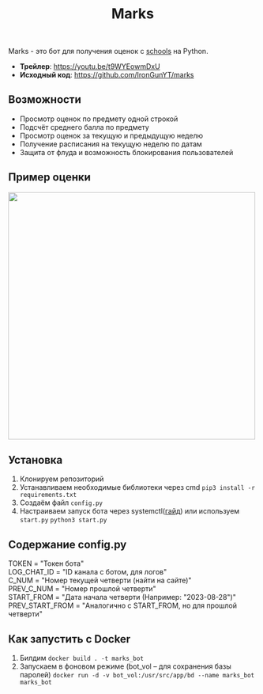 <h1 align="center">Marks</h1>
<br>

Marks - это бот для получения оценок с [schools](https://schools.by/) на Python.

 - **Трейлер**: https://youtu.be/t9WYEowmDxU
 - **Исходный код**: https://github.com/IronGunYT/marks

Возможности
----------------------
- Просмотр оценок по предмету одной строкой
- Подсчёт среднего балла по предмету
- Просмотр оценок за текущую и предыдущую неделю
- Получение расписания на текущую неделю по датам
- Защита от флуда и возможность блокирования пользователей

Пример оценки
----------------------
<img src="https://i.ibb.co/G5PPY79/2bc52a58be.png" height=500>

Установка
----------------------

 1. Клонируем репозиторий
 2. Устанавливаем необходимые библиотеки через cmd
`pip3 install -r requirements.txt`
 3. Создаём файл `config.py`
 4. Настраиваем запуск бота через systemctl([гайд](https://help.sprintbox.ru/perl-python-nodejs/python-telegram-bots#bot-launch)) или используем `start.py`
 `python3 start.py`

Содержание config.py
----------------------
TOKEN = "Токен бота"\
LOG_CHAT_ID = "ID канала с ботом, для логов"\
C_NUM = "Номер текущей четверти (найти на сайте)"\
PREV_C_NUM = "Номер прошлой четверти"\
START_FROM = "Дата начала четверти (Например: "2023-08-28")"\
PREV_START_FROM = "Аналогично с START_FROM, но для прошлой четверти"

Как запустить с Docker
----------------------
1. Билдим
`docker build . -t marks_bot`
2. Запускаем в фоновом режиме (bot_vol – для сохранения базы паролей)
`docker run -d -v bot_vol:/usr/src/app/bd --name marks_bot marks_bot`
